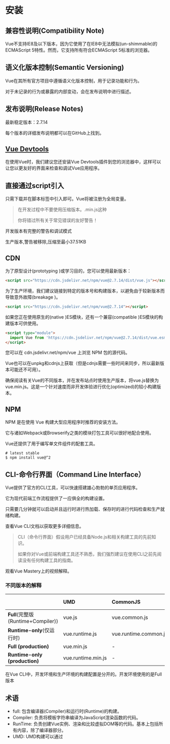 # 安装

## 兼容性说明(Compatibility Note)

Vue不支持IE8及以下版本，因为它使用了在IE8中无法模拟(un-shimmable)的ECMAScript 5特性。然而，它支持所有符合ECMAScript 5标准的浏览器。

## 语义化版本控制(Semantic Versioning)

Vue在其所有官方项目中遵循语义化版本控制，用于记录功能和行为。

对于未记录的行为或暴露的内部变动，会在发布说明中进行描述。

## 发布说明(Release Notes)

最新稳定版本：2.7.14

每个版本的详细发布说明都可以在GitHub上找到。

## [Vue Devtools](https://v2.vuejs.org/v2/guide/installation.html#Vue-Devtools)

在使用Vue时，我们建议您还安装Vue Devtools插件到您的浏览器中，这样可以让您以更友好的界面来检查和调试Vue应用程序。

## 直接通过script引入

只需下载并在脚本标签中引入即可。Vue将被注册为全局变量。

>在开发过程中不要使用压缩版本。.min.js这种
>
>你将错过所有关于常见错误的友好警告！

开发版本有完整的警告和调试模式

生产版本,警告被移除,压缩至最小37.51KB

## CDN

为了原型设计(prototyping )或学习目的，您可以使用最新版本：

```html	
<script src="https://cdn.jsdelivr.net/npm/vue@2.7.14/dist/vue.js"></script>
```

为了生产环境，我们建议链接到特定的版本号和构建版本，以避免由于较新版本而导致意外故障(breakage )。

```html
<script src="https://cdn.jsdelivr.net/npm/vue@2.7.14"></script>
```

如果您正在使用原生的(native )ES模块，还有一个兼容(compatible )ES模块的构建版本可供使用。

```html
<script type="module">
  import Vue from 'https://cdn.jsdelivr.net/npm/vue@2.7.14/dist/vue.esm.browser.js'
</script>
```

您可以在 cdn.jsdelivr.net/npm/vue 上浏览 NPM 包的源代码。

Vue也可以在unpkg和cdnjs上获取（但是cdnjs需要一些时间来同步，所以最新版本可能还不可用）。

确保阅读有关Vue的不同版本，并在发布站点时使用生产版本，将vue.js替换为vue.min.js。这是一个针对速度而非开发体验进行优化(optimized)的较小构建版本。

## NPM

NPM 是在使用 Vue 构建大型应用程序时推荐的安装方法。

它与诸如Webpack或Browserify之类的模块打包工具可以很好地配合使用。

Vue还提供了用于编写单文件组件的配套工具。

```shell
# latest stable
$ npm install vue@^2
```

## CLI-命令行界面（Command Line Interface）

Vue提供了官方的CLI工具，可以快速搭建雄心勃勃的单页应用程序。

它为现代前端工作流程提供了一应俱全的构建设置。

只需要几分钟就可以启动并且运行时进行热加载、保存时的进行代码检查和生产就绪构建。

查看Vue CLI文档以获取更多详细信息。

>CLI（命令行界面）假设用户已经具备Node.js和相关构建工具的先前知识。
>
>如果你对Vue或前端构建工具还不熟悉，我们强烈建议在使用CLI之前先阅读没有任何构建工具的指南。

观看Vue Mastery上的视频解释。

### 不同版本的解释

|                                    | UMD                | CommonJS              | ES Module (for bundlers) | ES Module (for browsers) |
| :--------------------------------- | :----------------- | :-------------------- | :----------------------- | ------------------------ |
| **Full**(完整版(Runtime+Compiler)) | vue.js             | vue.common.js         | vue.esm.js               | vue.esm.browser.js       |
| **Runtime-only**(仅运行时)         | vue.runtime.js     | vue.runtime.common.js | vue.runtime.esm.js       | -                        |
| **Full (production)**              | vue.min.js         | -                     | -                        | vue.esm.browser.min.js   |
| **Runtime-only (production)**      | vue.runtime.min.js | -                     | -                        | -                        |

在Vue CLI中，开发环境和生产环境的构建配置是分开的。开发环境使用的是Full版本

## 术语

- full: 包含编译器(Compiler)和运行时(Runtime)的构建。
- Compiler: 负责将模板字符串编译为JavaScript渲染函数的代码。
- RunTime: 负责创建Vue实例、渲染和比较虚拟DOM等的代码。基本上包括所有内容，除了编译器部分。
- UMD: UMD构建可以通过<script>标签直接在浏览器中使用。jsDelivr CDN上的默认文件位于https://cdn.jsdelivr.net/npm/vue@2.7.14，是Runtime + Compiler UMD构建（vue.js）。
- CommonJS 构建适用于旧版打包工具，如 browserify 或 webpack 1。这些打包工具的默认文件（pkg.main）是仅运行时(Runtime only)的 CommonJS 构建（vue.runtime.common.js）。
- ES Module：从2.6版本开始，Vue提供了两个ES模块（ESM）构建版本：
  -  面向打包工具的ESM：适用于像webpack 2或Rollup这样的现代打包工具。
    - ESM格式被设计为可静态分析，因此打包工具可以利用它来执行“tree-shaking”操作，并从最终的包中消除未使用的代码。
    - 默认文件对于这些打包工具（pkg.module）是仅运行时的 ES 模块构建（vue.runtime.esm.js）。
  - ESM适用于浏览器（仅限2.6+版本）：旨在通过<script type="module">在现代浏览器中直接导入。

## [Runtime + Compiler 比较 Runtime-only](https://v2.vuejs.org/v2/guide/installation.html#Runtime-Compiler-vs-Runtime-only)

如果您需要在客户端编译模板（例如将字符串传递给模板选项，或者在js中使用HTML作为模板挂载到元素上），则您将需要编译器和完整构建版本。

```js
// this requires the compiler(这需要编译器)
new Vue({
  template: '<div>{{ hi }}</div>'
})

// this does not(这不需要)
new Vue({
  render (h) {
    return h('div', this.hi)
  }
})
```

当使用vue-loader或vueify时，*.vue文件中的模板会在构建时预编译为JavaScript。

你在最终的包中实际上不需要编译器，因此可以使用仅运行时的构建。

由于仅运行时构建比完整构建的体积轻约30％，所以尽可能使用它(runtime-only)。

如果您仍然希望使用完整的构建版本，您需要在打包工具中配置一个别名：

### Webpack

```js
module.exports = {
  // ...
  resolve: {
    alias: {
      'vue$': 'vue/dist/vue.esm.js' // 'vue/dist/vue.common.js' for webpack 1
    }
  }
}
```

### Rollup

```js
const alias = require('rollup-plugin-alias')

rollup({
  // ...
  plugins: [
    alias({
      'vue': require.resolve('vue/dist/vue.esm.js')
    })
  ]
})
```

### Browserify

在你的项目的 package.json 文件中添加：

```js
{
  // ...
  "browser": {
    "vue": "vue/dist/vue.common.js"
  }
}
```

### Parcel

在你的项目的 package.json 文件中添加：

```js
{
  // ...
  "alias": {
    "vue" : "./node_modules/vue/dist/vue.common.js"
  }
}
```

## 开发模式与生产模式

开发/生产模式在UMD构建中是硬编码的：未压缩的文件用于开发，而压缩的文件用于生产。

CommonJS和ES模块构建是为打包工具设计的，因此我们不提供它们的压缩版本。您需要自行负责对最终包进行压缩处理。

CommonJS和ES模块构建还保留了对process.env.NODE_ENV的原始检查，以确定它们应该运行在哪种模式下。

你应该使用适当的打包工具配置来替换这些环境变量，以控制Vue运行的模式。

使用字符串字面量替换 process.env.NODE_ENV 还可以让像 UglifyJS 这样的压缩工具完全删除开发环境下的代码块，从而减小最终文件大小。

### Webpack

在Webpack 4+中，你可以使用mode选项：

```js
module.exports = {
  mode: 'production'
}
```

但是在Webpack 3及更早版本中，你需要使用DefinePlugin：

```js
var webpack = require('webpack')

module.exports = {
  // ...
  plugins: [
    // ...
    new webpack.DefinePlugin({
      'process.env': {
        NODE_ENV: JSON.stringify('production')
      }
    })
  ]
}
```

### Rollup

使用 [rollup-plugin-replace](https://github.com/rollup/rollup-plugin-replace):

```js
const replace = require('rollup-plugin-replace')

rollup({
  // ...
  plugins: [
    replace({
      'process.env.NODE_ENV': JSON.stringify('production')
    })
  ]
}).then(...)
```

### Browserify

将全局的 envify 转换应用到你的包中。

```shell	
NODE_ENV=production browserify -g envify -e main.js | uglifyjs -c -m > build.js
```

此外，请参阅生产部署提示。

## CSP(内容安全策略) 环境

某些环境，如Google Chrome应用程序，强制执行内容安全策略（CSP），禁止eval表达式使用new Function()。

完整的构建依赖于此功能来编译模板，因此在这些环境中无法使用。

另一方面，仅运行时构建是完全符合CSP标准的。

当使用Webpack + vue-loader或Browserify + vueify的运行时构建时，您的模板将被预编译为渲染函数，在CSP环境中可以完美地工作。

## [Dev Build](https://v2.vuejs.org/v2/guide/installation.html#Dev-Build)

重要提示：GitHub的/dist文件夹中的构建文件仅在发布时进行检入。如果您想使用最新的Vue源代码，请自行构建！

```shell	
git clone https://github.com/vuejs/vue.git node_modules/vue
cd node_modules/vue
npm install
npm run build
```

## [Bower](https://v2.vuejs.org/v2/guide/installation.html#Bower)

只有UMD构建可从Bower获取。

```shell
# latest stable
$ bower install vue
```

## [AMD Module Loaders](https://v2.vuejs.org/v2/guide/installation.html#AMD-Module-Loaders)

所有的UMD构建都可以直接作为AMD模块使用。
